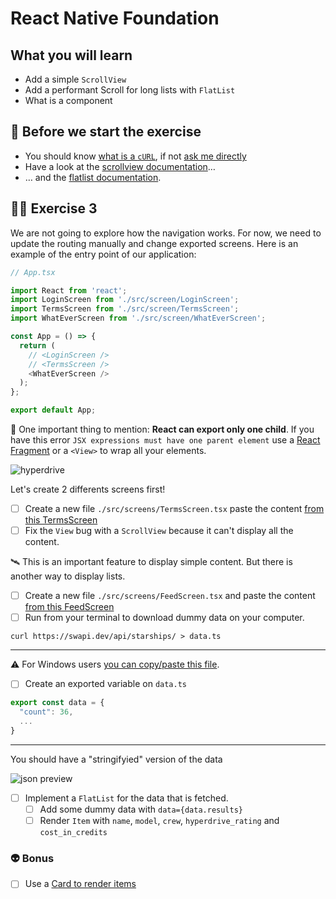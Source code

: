 # React Native Foundation

## What you will learn

- Add a simple `ScrollView`
- Add a performant Scroll for long lists with `FlatList`
- What is a <Fragment> component

## 👾 Before we start the exercise

- You should know [what is a `cURL`](https://en.wikipedia.org/wiki/CURL), if not [ask me directly](https://twitter.com/flexbox_)
- Have a look at the [scrollview documentation](https://reactnative.dev/docs/scrollview)…
- … and the [flatlist documentation](https://reactnative.dev/docs/flatlist).

## 👨‍🚀 Exercise 3

We are not going to explore how the navigation works. For now, we need to update the routing manually and change exported screens. Here is an example of the entry point of our application:

```typescript
// App.tsx

import React from 'react';
import LoginScreen from './src/screen/LoginScreen';
import TermsScreen from './src/screen/TermsScreen';
import WhatEverScreen from './src/screen/WhatEverScreen';

const App = () => {
  return (
    // <LoginScreen />
    // <TermsScreen />
    <WhatEverScreen />
  );
};

export default App;
```

🔭 One important thing to mention: **React can export only one child**. If you have this error `JSX expressions must have one parent element` use a [React Fragment](https://reactjs.org/docs/fragments.html) or a `<View>` to wrap all your elements.

![hyperdrive](https://media.giphy.com/media/HjeIqm3MxURFK/giphy.gif)

Let's create 2 differents screens first!

- [ ] Create a new file `./src/screens/TermsScreen.tsx` paste the content [from this TermsScreen](https://raw.githubusercontent.com/flexbox/react-native-workshop/main/hackathon/spacecraft/src/screen/exercice/TermsScreen.tsx)
- [ ] Fix the `View` bug with a `ScrollView` because it can't display all the content.

🛰 This is an important feature to display simple content. But there is another way to display lists.

- [ ] Create a new file `./src/screens/FeedScreen.tsx` and paste the content [from this FeedScreen](https://raw.githubusercontent.com/flexbox/react-native-workshop/main/hackathon/spacecraft/src/screen/exercice/FeedScreen.tsx)
- [ ] Run from your terminal to download dummy data on your computer.

```console
curl https://swapi.dev/api/starships/ > data.ts
```

---

⚠️ For Windows users [you can copy/paste this file](https://raw.githubusercontent.com/flexbox/react-native-workshop/main/hackathon/spacecraft/api/data.ts).

- [ ] Create an exported variable on `data.ts`

```javascript
export const data = {
  "count": 36,
  ...
}
```

---

You should have a "stringifyied" version of the data

![json preview](https://raw.githubusercontent.com/flexbox/react-native-workshop/main/challenges/react-native-foundation/json-version.png)

- [ ] Implement a `FlatList` for the data that is fetched.
  - [ ] Add some dummy data with `data={data.results}`
  - [ ] Render `Item` with `name`, `model`, `crew`, `hyperdrive_rating` and `cost_in_credits`

### 👽 Bonus

- [ ] Use a [Card to render items](https://callstack.github.io/react-native-paper/card.html)

